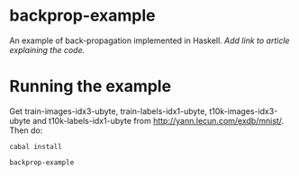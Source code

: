 backprop-example
================

An example of back-propagation implemented in Haskell. _Add link to article explaining the code._

Running the example
===================
Get train-images-idx3-ubyte, train-labels-idx1-ubyte, t10k-images-idx3-ubyte
and t10k-labels-idx1-ubyte from http://yann.lecun.com/exdb/mnist/.
Then do:

``cabal install``

``backprop-example``


